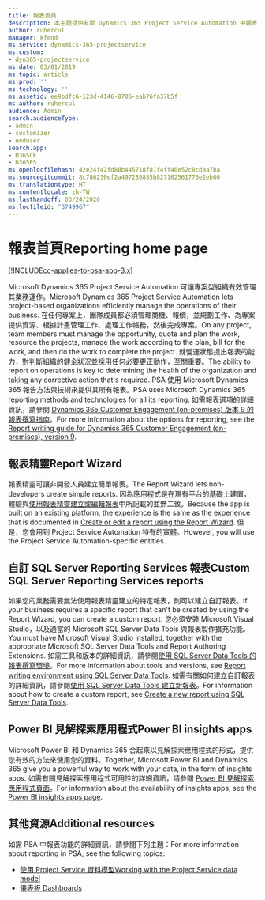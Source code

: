 ```yaml
---
title: 報表首頁
description: 本主題提供有關 Dynamics 365 Project Service Automation 中報表的資訊。
author: ruhercul
manager: kfend
ms.service: dynamics-365-projectservice
ms.custom:
- dyn365-projectservice
ms.date: 03/01/2019
ms.topic: article
ms.prod: ''
ms.technology: ''
ms.assetid: ee9bdfc6-123d-4146-8706-eab76fa37b5f
ms.author: ruhercul
audience: Admin
search.audienceType:
- admin
- customizer
- enduser
search.app:
- D365CE
- D365PS
ms.openlocfilehash: 42e24f42fd80b445718f81f4ff40e52c8cdaa7ba
ms.sourcegitcommit: 8c786230ef2a497280885b827162561776e2eb00
ms.translationtype: HT
ms.contentlocale: zh-TW
ms.lasthandoff: 03/24/2020
ms.locfileid: "3749967"
---
```

# <a name="reporting-home-page"></a><span data-ttu-id="c6468-103">報表首頁</span><span class="sxs-lookup"><span data-stu-id="c6468-103">Reporting home page</span></span>

[!INCLUDE[cc-applies-to-psa-app-3.x](../includes/cc-applies-to-psa-app-3x.md)]

<span data-ttu-id="c6468-104">Microsoft Dynamics 365 Project Service Automation 可讓專案型組織有效管理其業務運作。</span><span class="sxs-lookup"><span data-stu-id="c6468-104">Microsoft Dynamics 365 Project Service Automation lets project-based organizations efficiently manage the operations of their business.</span></span> <span data-ttu-id="c6468-105">在任何專案上，團隊成員都必須管理商機、報價，並規劃工作、為專案提供資源、根據計畫管理工作、處理工作帳務，然後完成專案。</span><span class="sxs-lookup"><span data-stu-id="c6468-105">On any project, team members must manage the opportunity, quote and plan the work, resource the projects, manage the work according to the plan, bill for the work, and then do the work to complete the project.</span></span> <span data-ttu-id="c6468-106">就營運狀態提出報表的能力，對判斷組織的健全狀況並採用任何必要更正動作，至關重要。</span><span class="sxs-lookup"><span data-stu-id="c6468-106">The ability to report on operations is key to determining the health of the organization and taking any corrective action that's required.</span></span> <span data-ttu-id="c6468-107">PSA 使用 Microsoft Dynamics 365 報告方法與技術來提供其所有報表。</span><span class="sxs-lookup"><span data-stu-id="c6468-107">PSA uses Microsoft Dynamics 365 reporting methods and technologies for all its reporting.</span></span> <span data-ttu-id="c6468-108">如需報表選項的詳細資訊，請參閱 [Dynamics 365 Customer Engagement (on-premises) 版本 9 的報表撰寫指南](../analytics/reporting-analytics-with-dynamics-365.md)。</span><span class="sxs-lookup"><span data-stu-id="c6468-108">For more information about the options for reporting, see the [Report writing guide for Dynamics 365 Customer Engagement (on-premises), version 9](../analytics/reporting-analytics-with-dynamics-365.md).</span></span>

## <a name="report-wizard"></a><span data-ttu-id="c6468-109">報表精靈</span><span class="sxs-lookup"><span data-stu-id="c6468-109">Report Wizard</span></span>

<span data-ttu-id="c6468-110">報表精靈可讓非開發人員建立簡單報表。</span><span class="sxs-lookup"><span data-stu-id="c6468-110">The Report Wizard lets non-developers create simple reports.</span></span> <span data-ttu-id="c6468-111">因為應用程式是在現有平台的基礎上建置，體驗與[使用報表精靈建立或編輯報表](../basics/create-edit-copy-report-wizard.md)中所記載的並無二致。</span><span class="sxs-lookup"><span data-stu-id="c6468-111">Because the app is built on an existing platform, the experience is the same as the experience that is documented in [Create or edit a report using the Report Wizard](../basics/create-edit-copy-report-wizard.md).</span></span> <span data-ttu-id="c6468-112">但是，您會用到 Project Service Automation 特有的實體。</span><span class="sxs-lookup"><span data-stu-id="c6468-112">However, you will use the Project Service Automation-specific entities.</span></span>

## <a name="custom-sql-server-reporting-services-reports"></a><span data-ttu-id="c6468-113">自訂 SQL Server Reporting Services 報表</span><span class="sxs-lookup"><span data-stu-id="c6468-113">Custom SQL Server Reporting Services reports</span></span>

<span data-ttu-id="c6468-114">如果您的業務需要無法使用報表精靈建立的特定報表，則可以建立自訂報表。</span><span class="sxs-lookup"><span data-stu-id="c6468-114">If your business requires a specific report that can't be created by using the Report Wizard, you can create a custom report.</span></span> <span data-ttu-id="c6468-115">您必須安裝 Microsoft Visual Studio，以及適當的 Microsoft SQL Server Data Tools 與報表製作擴充功能。</span><span class="sxs-lookup"><span data-stu-id="c6468-115">You must have Microsoft Visual Studio installed, together with the appropriate Microsoft SQL Server Data Tools and Report Authoring Extensions.</span></span> <span data-ttu-id="c6468-116">如需工具和版本的詳細資訊，請參閱[使用 SQL Server Data Tools  的報表撰寫環境](../analytics/report-writing-environment-using-sql-server-data-tools.md)。</span><span class="sxs-lookup"><span data-stu-id="c6468-116">For more information about tools and versions, see [Report writing environment using SQL Server Data Tools](../analytics/report-writing-environment-using-sql-server-data-tools.md).</span></span> <span data-ttu-id="c6468-117">如需有關如何建立自訂報表的詳細資訊，請參閱[使用 SQL Server Data Tools 建立新報表](../analytics/create-a-new-report-using-sql-server-data-tools.md)。</span><span class="sxs-lookup"><span data-stu-id="c6468-117">For information about how to create a custom report, see [Create a new report using SQL Server Data Tools](../analytics/create-a-new-report-using-sql-server-data-tools.md).</span></span>

## <a name="power-bi-insights-apps"></a><span data-ttu-id="c6468-118">Power BI 見解探索應用程式</span><span class="sxs-lookup"><span data-stu-id="c6468-118">Power BI insights apps</span></span>

<span data-ttu-id="c6468-119">Microsoft Power BI 和 Dynamics 365 合起來以見解探索應用程式的形式，提供您有效的方法來使用您的資料。</span><span class="sxs-lookup"><span data-stu-id="c6468-119">Together, Microsoft Power BI and Dynamics 365 give you a powerful way to work with your data, in the form of insights apps.</span></span> <span data-ttu-id="c6468-120">如需有關見解探索應用程式可用性的詳細資訊，請參閱 [Power BI 見解探索應用程式頁面](https://powerbi.microsoft.com/power-bi-insights-apps/)。</span><span class="sxs-lookup"><span data-stu-id="c6468-120">For information about the availability of insights apps, see the [Power BI insights apps page](https://powerbi.microsoft.com/power-bi-insights-apps/).</span></span>


## <a name="additional-resources"></a><span data-ttu-id="c6468-121">其他資源</span><span class="sxs-lookup"><span data-stu-id="c6468-121">Additional resources</span></span>
<span data-ttu-id="c6468-122">如需 PSA 中報表功能的詳細資訊，請參閱下列主題：</span><span class="sxs-lookup"><span data-stu-id="c6468-122">For more information about reporting in PSA, see the following topics:</span></span>

- [<span data-ttu-id="c6468-123">使用 Project Service 資料模型</span><span class="sxs-lookup"><span data-stu-id="c6468-123">Working with the Project Service data model</span></span>](reports-working-project-service-data-model.md)
- [<span data-ttu-id="c6468-124">儀表板 </span><span class="sxs-lookup"><span data-stu-id="c6468-124">Dashboards</span></span>](reports-dashboards.md)

